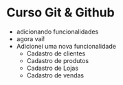 # Curso Git & Github

- adicionando funcionalidades
- agora vai!
- Adicionei uma nova funcionalidade
  - Cadastro de clientes
  - Cadastro de produtos
  - Cadastro de Lojas
  - Cadastro de vendas
